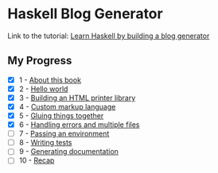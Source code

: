 # Haskell Blog Generator

Link to the tutorial: [Learn Haskell by building a blog generator](https://lhbg-book.link/)

## My Progress

- [x] 1 - [About this book](https://lhbg-book.link/01-about.html)
- [x] 2 - [Hello world](https://lhbg-book.link/02-hello.html)
- [x] 3 - [Building an HTML printer library](https://lhbg-book.link/03-html_printer.html)
- [x] 4 - [Custom markup language](https://lhbg-book.link/04-markup.html)
- [x] 5 - [Gluing things together](https://lhbg-book.link/05-glue.html)
- [x] 6 - [Handling errors and multiple files]()
- [ ] 7 - [Passing an environment]()
- [ ] 8 - [Writing tests]()
- [ ] 9 - [Generating documentation]()
- [ ] 10 - [Recap]()
